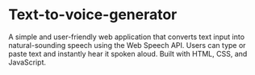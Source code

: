# Text-to-voice-generator
A simple and user-friendly web application that converts text input into natural-sounding speech using the Web Speech API. Users can type or paste text and instantly hear it spoken aloud. Built with HTML, CSS, and JavaScript.
